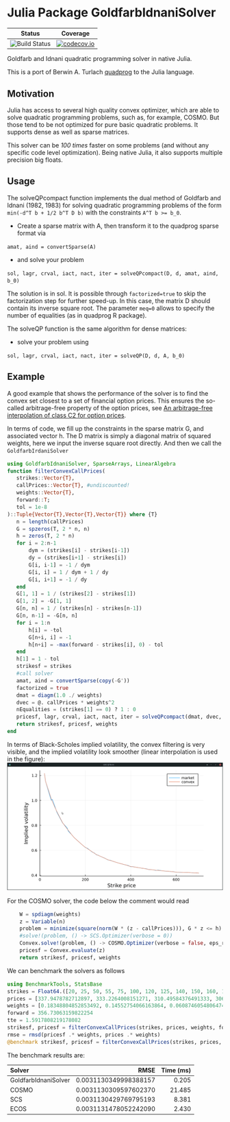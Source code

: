 # Julia Package GoldfarbIdnaniSolver
| Status | Coverage |
| :----: | :----: |
| ![Build Status](https://github.com/fabienlefloch/GoldfarbIdnaniSolver.jl/actions/workflows/julia-runtests.yml/badge.svg) | [![codecov.io](http://codecov.io/github/fabienlefloch/GoldfarbIdnaniSolver.jl/coverage.svg?branch=main)](http://codecov.io/github/fabienlefloch/GoldfarbIdnaniSolver.jl?branch=main) |

Goldfarb and Idnani quadratic programming solver in native Julia.

This is a port of Berwin A. Turlach [quadprog](https://github.com/cran/quadprog) to the Julia language.

## Motivation

Julia has access to several high quality convex optimizer, which are able to solve quadratic programming problems, such as, for example, COSMO. But those tend to be not optimized for pure basic quadratic problems. It supports dense as well as sparse matrices.

This solver can be *100 times* faster on some problems (and without any specific code level optimization). Being native Julia, it also supports multiple precision big floats.

## Usage

The solveQPcompact function implements the dual method of Goldfarb and Idnani (1982, 1983) for solving quadratic programming problems of the form `min(-d^T b + 1/2 b^T D b)` with the constraints `A^T b >= b_0`.

- Create a sparse matrix with A, then transform it to the quadprog sparse format via

`amat, aind = convertSparse(A)`

- and solve your problem

 `sol, lagr, crval, iact, nact, iter = solveQPcompact(D, d, amat, aind, b_0)`

 The solution is in sol. It is possible through `factorized=true` to skip the factorization step for further speed-up. In this case, the matrix D should contain its inverse square root. The parameter `meq=0` allows to specify the number of equalities (as in quadprog R package).


 The solveQP function is the same algorithm for dense matrices:

- solve your problem using

 `sol, lagr, crval, iact, nact, iter = solveQP(D, d, A, b_0)`


 ## Example
A good example that shows the performance of the solver is to find the convex set closest to a set of financial option prices. This ensures the so-called arbitrage-free property of the option prices, see [An arbitrage-free interpolation of class C2 for option prices](https://arxiv.org/abs/2004.08650).

In terms of code, we fill up the constraints in the sparse matrix G, and associated vector h. The D matrix is simply a diagonal matrix of squared weights, here we input the inverse square root directly. And then we call the `GoldfarbIrdaniSolver`

 ```julia
using GoldfarbIdnaniSolver, SparseArrays, LinearAlgebra
function filterConvexCallPrices(
    strikes::Vector{T},
    callPrices::Vector{T}, #undiscounted!
    weights::Vector{T},
    forward::T;
    tol = 1e-8
)::Tuple{Vector{T},Vector{T},Vector{T}} where {T}
    n = length(callPrices)
    G = spzeros(T, 2 * n, n)
    h = zeros(T, 2 * n)
    for i = 2:n-1
        dym = (strikes[i] - strikes[i-1])
        dy = (strikes[i+1] - strikes[i])
        G[i, i-1] = -1 / dym
        G[i, i] = 1 / dym + 1 / dy
        G[i, i+1] = -1 / dy
    end
    G[1, 1] = 1 / (strikes[2] - strikes[1])
    G[1, 2] = -G[1, 1]
    G[n, n] = 1 / (strikes[n] - strikes[n-1])
    G[n, n-1] = -G[n, n]
    for i = 1:n
        h[i] = -tol
        G[n+i, i] = -1
        h[n+i] = -max(forward - strikes[i], 0) - tol
    end
    h[1] = 1 - tol
    strikesf = strikes
    #call solver
    amat, aind = convertSparse(copy(-G'))
    factorized = true
    dmat = diagm(1.0 ./ weights)
    dvec = @. callPrices * weights^2
    nEqualities = (strikes[1] == 0) ? 1 : 0
    pricesf, lagr, crval, iact, nact, iter = solveQPcompact(dmat, dvec, amat, aind, -h, meq=nEqualities, factorized = true)
    return strikesf, pricesf, weights
end
```

In terms of Black-Scholes implied volatility, the convex filtering is very visible, and the implied volatility look smoother (linear interpolation is used in the figure):
![Implied volatilities](/resources/images/tsla_convex_iv.png)


For the COSMO solver, the code below the comment would read
```julia
    W = spdiagm(weights)
    z = Variable(n)
    problem = minimize(square(norm(W * (z - callPrices))), G * z <= h)
    #solve!(problem, () -> SCS.Optimizer(verbose = 0))
    Convex.solve!(problem, () -> COSMO.Optimizer(verbose = false, eps_rel = 1e-8, eps_abs = 1e-8))
    pricesf = Convex.evaluate(z)
    return strikesf, pricesf, weights
```

We can benchmark the solvers as follows
```julia
using BenchmarkTools, StatsBase
strikes = Float64.([20, 25, 50, 55, 75, 100, 120, 125, 140, 150, 160, 175, 180, 195, 200, 210, 230, 240, 250, 255, 260, 270, 275, 280, 285, 290, 300, 310, 315, 320, 325, 330, 335, 340, 350, 360, 370, 380, 390, 400, 410, 420, 430, 440, 450, 460, 470, 480, 490, 500, 510, 520, 550, 580, 590, 600, 650, 670, 680, 690, 700])
prices = [337.9478782712897, 333.2264008151271, 310.49584376491333, 306.5789869909477, 288.3326474521462, 266.1436620149496, 249.44466994191146, 244.47045906634085, 232.02358238485036, 223.57092985061374, 215.47932505838847, 203.49665261662705, 199.45085022051444, 187.64870164975878, 183.73184487579312, 176.72338330960227, 161.59752782675685, 154.84695750485992, 147.27113520122242, 144.51478902657934, 141.11371474120148, 134.64682478802777, 131.65837649352014, 128.3346695814304, 125.60411253121669, 122.28040561912707, 115.9424612881003, 110.99712967626056, 108.21499437718802, 105.35549170482741, 102.75388027676055, 100.15226884869381, 97.60223566948576, 95.07799161470709, 90.23581650058495, 85.61989310557237, 80.97785070828226, 76.85159079958001, 72.72533089087777, 67.85118637372317, 64.96280443763155, 61.352327017517055, 58.025529966125816, 54.95662415902851, 51.810350978643, 49.07670378912775, 46.34305659961247, 43.11941604593882, 41.05628609158771, 38.735264892942695, 36.285298072150695, 34.8668962285343, 28.935397609774668, 24.370722585772782, 23.003898991015205, 21.27602765424615, 16.324515763803383, 14.545066178175517, 13.719814196435081, 13.049296961270962, 12.22404497953049]
weights = [0.18348804852853492, 0.14552754066163864, 0.06087460548064749, 0.05109612140267557, 0.03629649739986478, 0.025613847407177506, 0.020011216481149133, 0.019345036201403803, 0.01663883576809264, 0.015257762783202483, 0.014011545380885547, 0.012468184742920784, 0.012034729348791627, 0.010873040937928326, 0.010535157435308888, 0.009879102038500473, 0.008855540796164947, 0.00841084879707799, 0.008032374522333945, 0.007845822148042107, 0.00767850819280654, 0.00737017036267451, 0.007228761921893696, 0.007096391696183667, 0.00697143229125802, 0.006853569353455795, 0.006637272585167783, 0.0064509208672822085, 0.006365169495070308, 0.006284168069410054, 0.006209646991746033, 0.0061399098141406445, 0.0060750536990634395, 0.006014709985843373, 0.0059077251648834515, 0.0058176064495057645, 0.005741621638057057, 0.005682166059320373, 0.005635273659488148, 0.005598197720478721, 0.00557969512744412, 0.005570043788415912, 0.005571719928608071, 0.005583741283162423, 0.005606897345237971, 0.0056386186100743, 0.005680979257062336, 0.005742146253326264, 0.005798784362859748, 0.005870563857815834, 0.005958641403270033, 0.006029457615736634, 0.0063683433148160615, 0.0067726154457943945, 0.006927129393879053, 0.007136508419763993, 0.008060162361264996, 0.00852974277055327, 0.008785608144514201, 0.009023417426706495, 0.009332153986076881]
forward = 356.73063159822254
tte = 1.5917808219178082
strikesf, pricesf = filterConvexCallPrices(strikes, prices, weights, forward, tol = 1e-6)
rmse = rmsd(pricesf .* weights, prices .* weights)
@benchmark strikesf, pricesf = filterConvexCallPrices(strikes, prices, weights, forward, tol = 1e-6)
```

The benchmark results are:

|Solver|RMSE|Time (ms)|
|:---|---:|---:|
|GoldfarbIdnaniSolver | 0.0031130349998388157 |  0.205|
|COSMO                | 0.0031130309597602370 | 21.485|
|SCS                  | 0.0031130429769795193 |  8.381|
|ECOS                 | 0.0031131478052242090 |  2.430|
